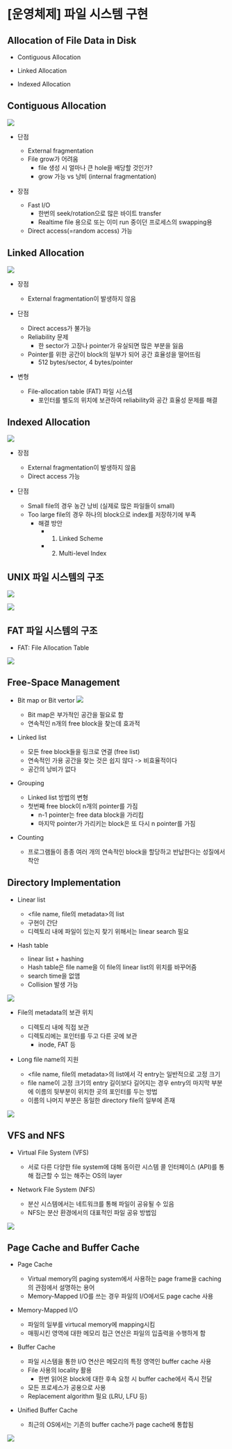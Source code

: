 # [운영체제] 파일 시스템 구현

## Allocation of File Data in Disk

- Contiguous Allocation

- Linked Allocation

- Indexed Allocation

## Contiguous Allocation

![](../../assets/img/posts/운영체제/17-1.png)

- 단점
    - External fragmentation
    - File grow가 어려움
        - file 생성 시 얼마나 큰 hole을 배당할 것인가?
        - grow 가능 vs 낭비 (internal fragmentation)

- 장점
    - Fast I/O
        - 한번의 seek/rotation으로 많은 바이트 transfer
        - Realtime file 용으로 또는 이미 run 중이던 프로세스의 swapping용
    - Direct access(=random access) 가능

## Linked Allocation

![](../../assets/img/posts/운영체제/17-2.png)

- 장점
    - External fragmentation이 발생하지 않음

- 단점
    - Direct access가 불가능
    - Reliability 문제 
        - 한 sector가 고장나 pointer가 유실되면 많은 부분을 잃음
    - Pointer를 위한 공간이 block의 일부가 되어 공간 효율성을 떨어뜨림
        - 512 bytes/sector, 4 bytes/pointer

- 변형
    - File-allocation table (FAT) 파일 시스템
        - 포인터를 별도의 위치에 보관하여 reliability와 공간 효율성 문제를 해결

## Indexed Allocation

![](../../assets/img/posts/운영체제/17-3.png)

- 장점
    - External fragmentation이 발생하지 않음
    - Direct access 가능

- 단점
    - Small file의 경우 농간 낭비 (실제로 많은 파일들이 small)
    - Too large file의 경우 하나의 block으로 index를 저장하기에 부족
        - 해결 방안
            - 1. Linked Scheme
            - 2. Multi-level Index

## UNIX 파일 시스템의 구조

![](../../assets/img/posts/운영체제/17-4.png)

![](../../assets/img/posts/운영체제/17-5.png)

## FAT 파일 시스템의 구조

- FAT: File Allocation Table

![](../../assets/img/posts/운영체제/17-6.png)

## Free-Space Management

- Bit map or Bit vertor
    ![](../../assets/img/posts/운영체제/17-7.png)

    - Bit map은 부가적인 공간을 필요로 함
    - 연속적인 n개의 free block을 찾는데 효과적

- Linked list
    - 모든 free block들을 링크로 연결 (free list)
    - 연속적인 가용 공간을 찾는 것은 쉽지 않다 -> 비효율적이다
    - 공간의 낭비가 없다

- Grouping
    - Linked list 방법의 변형
    - 첫번째 free block이 n개의 pointer를 가짐
        - n-1 pointer는 free data block을 가리킴
        - 마지막 pointer가 가리키는 block은 또 다시 n pointer를 가짐

- Counting
    - 프로그램들이 종종 여러 개의 연속적인 block을 할당하고 반납한다는 성질에서 착안

## Directory Implementation

- Linear list
    - <file name, file의 metadata>의 list
    - 구현이 간단
    - 디렉토리 내에 파일이 있는지 찾기 위해서는 linear search 필요

- Hash table
    - linear list + hashing
    - Hash table은 file name을 이 file의 linear list의 위치를 바꾸어줌
    - search time을 없앰
    - Collision 발생 가능

![](../../assets/img/posts/운영체제/17-8.png)

- File의 metadata의 보관 위치
    - 디렉토리 내에 직접 보관
    - 디렉토리에는 포인터를 두고 다른 곳에 보관
        - inode, FAT 등

- Long file name의 지원
    - <file name, file의 metadata>의 list에서 각 entry는 일반적으로 고정 크기
    - file name이 고정 크기의 entry 길이보다 길어지는 경우 entry의 마지막 부분에 이름의 뒷부분이 위치한 곳의 포인터를 두는 방법
    - 이름의 나머지 부분은 동일한 directory file의 일부에 존재

![](../../assets/img/posts/운영체제/17-9.png)

## VFS and NFS

- Virtual File System (VFS)
    - 서로 다른 다양한 file system에 대해 동이란 시스템 콜 인터페이스 (API)를 통해 접근할 수 있는 해주는 OS의 layer

- Network File System (NFS)
    - 분산 시스템에서는 네트워크를 통해 파일이 공유될 수 있음
    - NFS는 분산 환경에서의 대표적인 파일 공유 방법임

![](../../assets/img/posts/운영체제/17-10.png)

## Page Cache and Buffer Cache

- Page Cache
    - Virtual memory의 paging system에서 사용하는 page frame을 caching의 관점에서 설명하는 용어
    - Memory-Mapped I/O를 쓰는 경우 파일의 I/O에서도 page cache 사용

- Memory-Mapped I/O
    - 파일의 일부를 virtucal memory에 mapping시킴
    - 매핑시킨 영역에 대한 메모리 접근 연산은 파일의 입출력을 수행하게 함

- Buffer Cache
    - 파일 시스템을 통한 I/O 연산은 메모리의 특정 영역인 buffer cache 사용
    - File 사용의 locality 활용
        - 한번 읽어온 block에 대한 후속 요청 시 buffer cache에서 즉시 전달
    - 모든 프로세스가 공용으로 사용
    - Replacement algorithm 필요 (LRU, LFU 등)

-  Unified Buffer Cache
    - 최근의 OS에서는 기존의 buffer cache가 page cache에 통합됨

![](../../assets/img/posts/운영체제/17-11.png)